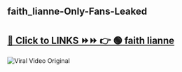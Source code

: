 
 ## faith_lianne-Only-Fans-Leaked

# <h2><a href="https://clipsfans.com/faith_lianne&ref=git">🔗 Click to LINKS ⏩⏩ 👉 🟢 faith lianne </a></h2>

<a href="https://clipsfans.com/faith_lianne&ref=git" rel="nofollow" data-target="animated-image.originalLink"><img src="https://i.ibb.co.com/xMMVF88/686577567.gif" alt="Viral Video Original" style="max-width: 100%; display: inline-block;" data-target="animated-image.originalImage"></a>
